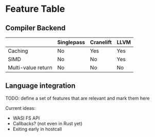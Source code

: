 # Feature Table

## Compiler Backend

| &nbsp; | Singlepass | Cranelift | LLVM |
| - | - | - | - |
| Caching | No | Yes | Yes |
| SIMD | No | No | Yes |
| Multi-value return | No | No | No |


## Language integration

TODO: define a set of features that are relevant and mark them here

Current ideas:

- WASI FS API
- Callbacks? (not even in Rust yet)
- Exiting early in hostcall
